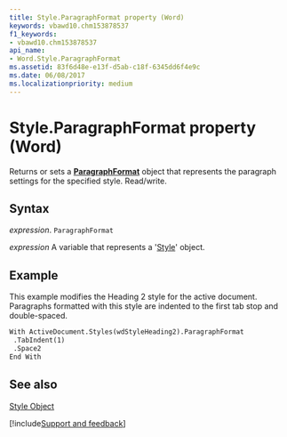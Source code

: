 ```yaml
---
title: Style.ParagraphFormat property (Word)
keywords: vbawd10.chm153878537
f1_keywords:
- vbawd10.chm153878537
api_name:
- Word.Style.ParagraphFormat
ms.assetid: 83f6d48e-e13f-d5ab-c18f-6345dd6f4e9c
ms.date: 06/08/2017
ms.localizationpriority: medium
---
```



# Style.ParagraphFormat property (Word)

Returns or sets a **[ParagraphFormat](Word.ParagraphFormat.md)** object that represents the paragraph settings for the specified style. Read/write.


## Syntax

_expression_. `ParagraphFormat`

_expression_ A variable that represents a '[Style](Word.Style.md)' object.


## Example

This example modifies the Heading 2 style for the active document. Paragraphs formatted with this style are indented to the first tab stop and double-spaced.


```vb
With ActiveDocument.Styles(wdStyleHeading2).ParagraphFormat 
 .TabIndent(1) 
 .Space2 
End With
```


## See also


[Style Object](Word.Style.md)

[!include[Support and feedback](~/includes/feedback-boilerplate.md)]